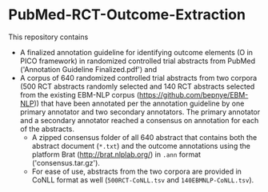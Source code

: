 # PubMed-RCT-Outcome-Extraction

This repository contains 

* A finalized annotation guideline for identifying outcome elements (O in PICO framework) in randomized controlled trial abstracts from PubMed ('Annotation Guideline Finalized.pdf') and 
* A corpus of 640 randomized controlled trial abstracts from two corpora (500 RCT abstracts randomly selected and 140 RCT abstracts selected from the existing EBM-NLP corpus (https://github.com/bepnye/EBM-NLP)) that have been annotated per the annotation guideline by one primary annotator and two secondary annotators. The primary annotator and a secondary annotator reached a consensus on annotation for each of the abstracts. 
  * A zipped consensus folder of all 640 abstract that contains both the abstract document (`*.txt`) and the outcome annotations using the platform Brat (http://brat.nlplab.org/) in `.ann` format ('consensus.tar.gz').
  * For ease of use, abstracts from the two corpora are provided in CoNLL format as well  (`500RCT-CoNLL.tsv` and `140EBMNLP-CoNLL.tsv`).
